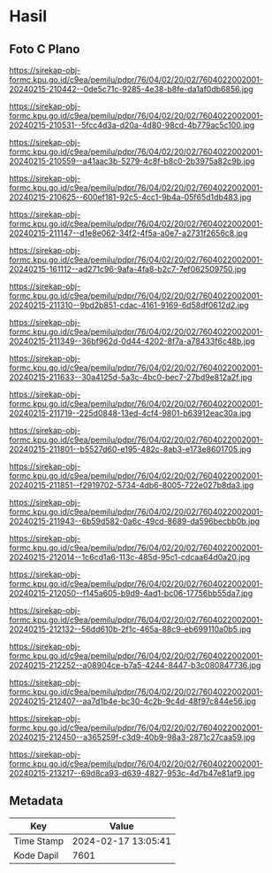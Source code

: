 # Hasil

## Foto C Plano

https://sirekap-obj-formc.kpu.go.id/c9ea/pemilu/pdpr/76/04/02/20/02/7604022002001-20240215-210442--0de5c71c-9285-4e38-b8fe-da1af0db6856.jpg

https://sirekap-obj-formc.kpu.go.id/c9ea/pemilu/pdpr/76/04/02/20/02/7604022002001-20240215-210531--5fcc4d3a-d20a-4d80-98cd-4b779ac5c100.jpg

https://sirekap-obj-formc.kpu.go.id/c9ea/pemilu/pdpr/76/04/02/20/02/7604022002001-20240215-210559--a41aac3b-5279-4c8f-b8c0-2b3975a82c9b.jpg

https://sirekap-obj-formc.kpu.go.id/c9ea/pemilu/pdpr/76/04/02/20/02/7604022002001-20240215-210625--600ef181-92c5-4cc1-9b4a-05f65d1db483.jpg

https://sirekap-obj-formc.kpu.go.id/c9ea/pemilu/pdpr/76/04/02/20/02/7604022002001-20240215-211147--d1e8e062-34f2-4f5a-a0e7-a2731f2656c8.jpg

https://sirekap-obj-formc.kpu.go.id/c9ea/pemilu/pdpr/76/04/02/20/02/7604022002001-20240215-161112--ad271c96-9afa-4fa8-b2c7-7ef062509750.jpg

https://sirekap-obj-formc.kpu.go.id/c9ea/pemilu/pdpr/76/04/02/20/02/7604022002001-20240215-211310--9bd2b851-cdac-4161-9169-6d58df0612d2.jpg

https://sirekap-obj-formc.kpu.go.id/c9ea/pemilu/pdpr/76/04/02/20/02/7604022002001-20240215-211349--36bf962d-0d44-4202-8f7a-a78433f6c48b.jpg

https://sirekap-obj-formc.kpu.go.id/c9ea/pemilu/pdpr/76/04/02/20/02/7604022002001-20240215-211633--30a4125d-5a3c-4bc0-bec7-27bd9e812a2f.jpg

https://sirekap-obj-formc.kpu.go.id/c9ea/pemilu/pdpr/76/04/02/20/02/7604022002001-20240215-211719--225d0848-13ed-4cf4-9801-b63912eac30a.jpg

https://sirekap-obj-formc.kpu.go.id/c9ea/pemilu/pdpr/76/04/02/20/02/7604022002001-20240215-211801--b5527d60-e195-482c-8ab3-e173e8601705.jpg

https://sirekap-obj-formc.kpu.go.id/c9ea/pemilu/pdpr/76/04/02/20/02/7604022002001-20240215-211851--f2919702-5734-4db6-8005-722e027b8da3.jpg

https://sirekap-obj-formc.kpu.go.id/c9ea/pemilu/pdpr/76/04/02/20/02/7604022002001-20240215-211943--6b59d582-0a6c-49cd-8689-da596becbb0b.jpg

https://sirekap-obj-formc.kpu.go.id/c9ea/pemilu/pdpr/76/04/02/20/02/7604022002001-20240215-212014--1c6cd1a6-113c-485d-95c1-cdcaa64d0a20.jpg

https://sirekap-obj-formc.kpu.go.id/c9ea/pemilu/pdpr/76/04/02/20/02/7604022002001-20240215-212050--f145a605-b9d9-4ad1-bc06-17756bb55da7.jpg

https://sirekap-obj-formc.kpu.go.id/c9ea/pemilu/pdpr/76/04/02/20/02/7604022002001-20240215-212132--56dd610b-2f1c-465a-88c9-eb699110a0b5.jpg

https://sirekap-obj-formc.kpu.go.id/c9ea/pemilu/pdpr/76/04/02/20/02/7604022002001-20240215-212252--a08904ce-b7a5-4244-8447-b3c080847736.jpg

https://sirekap-obj-formc.kpu.go.id/c9ea/pemilu/pdpr/76/04/02/20/02/7604022002001-20240215-212407--aa7d1b4e-bc30-4c2b-9c4d-48f97c844e56.jpg

https://sirekap-obj-formc.kpu.go.id/c9ea/pemilu/pdpr/76/04/02/20/02/7604022002001-20240215-212450--a365259f-c3d9-40b9-98a3-2871c27caa59.jpg

https://sirekap-obj-formc.kpu.go.id/c9ea/pemilu/pdpr/76/04/02/20/02/7604022002001-20240215-213217--69d8ca93-d639-4827-953c-4d7b47e81af9.jpg


## Metadata

| Key        | Value               |
| ---------- | ------------------- |
| Time Stamp | 2024-02-17 13:05:41 |
| Kode Dapil | 7601                |



